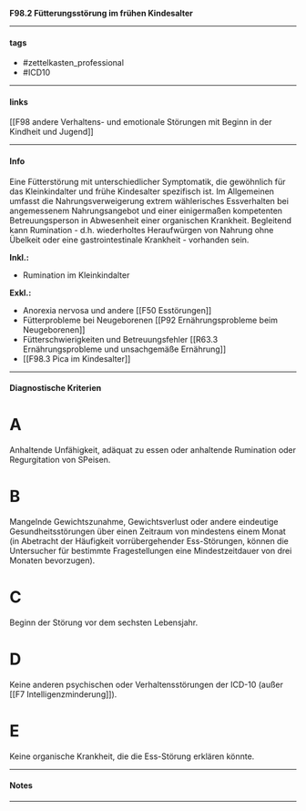 __F98.2 Fütterungsstörung im frühen Kindesalter__

___________________________________________
#### tags

- #zettelkasten_professional
- #ICD10 
___________________________________________
#### links

[[F98 andere Verhaltens- und emotionale Störungen mit Beginn in der Kindheit und Jugend]]

___________________________________________
#### Info
Eine Fütterstörung mit unterschiedlicher Symptomatik, die gewöhnlich für das Kleinkindalter und frühe Kindesalter spezifisch ist. Im Allgemeinen umfasst die Nahrungsverweigerung extrem wählerisches Essverhalten bei angemessenem Nahrungsangebot und einer einigermaßen kompetenten Betreuungsperson in Abwesenheit einer organischen Krankheit. Begleitend kann Rumination - d.h. wiederholtes Heraufwürgen von Nahrung ohne Übelkeit oder eine gastrointestinale Krankheit - vorhanden sein.

__Inkl.:__
- Rumination im Kleinkindalter

__Exkl.:__
- Anorexia nervosa und andere [[F50 Esstörungen]]
- Fütterprobleme bei Neugeborenen [[P92 Ernährungsprobleme beim Neugeborenen]]
- Fütterschwierigkeiten und Betreuungsfehler [[R63.3 Ernährungsprobleme und unsachgemäße Ernährung]] 
- [[F98.3 Pica im Kindesalter]]
___________________________________________
#### Diagnostische Kriterien

# A
Anhaltende Unfähigkeit, adäquat zu essen oder anhaltende Rumination oder Regurgitation von SPeisen.

# B
Mangelnde Gewichtszunahme, Gewichtsverlust oder andere eindeutige Gesundheitsstörungen über einen Zeitraum von mindestens einem Monat (in Abetracht der Häufigkeit vorrübergehender Ess-Störungen, können die Untersucher für bestimmte Fragestellungen eine Mindestzeitdauer von drei Monaten bevorzugen).

# C
Beginn der Störung vor dem sechsten Lebensjahr.

# D
Keine anderen psychischen oder Verhaltensstörungen der ICD-10 (außer [[F7 Intelligenzminderung]]).

# E
Keine organische Krankheit, die die Ess-Störung erklären könnte.
___________________________________________
#### Notes

___________________________________________


